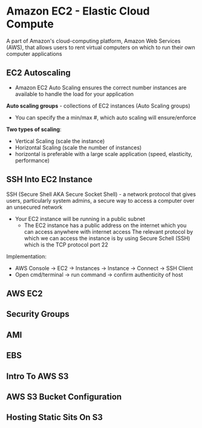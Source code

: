 # Amazon EC2 - Elastic Cloud Compute
A part of Amazon's cloud-computing platform, Amazon Web Services (AWS), that allows users to rent virtual computers on which to run their own computer applications

## EC2 Autoscaling
- Amazon EC2 Auto Scaling ensures the correct number instances are available to handle the load for your application

**Auto scaling groups** - collections of EC2 instances (Auto Scaling groups)
    
- You can specify the a min/max #, which auto scaling will ensure/enforce

**Two types of scaling**:
  - Vertical Scaling (scale the instance)
  - Horizontal Scaling (scale the number of instances)
  - horizontal is preferable with a large scale application (speed, elasticity, performance)

## SSH Into EC2 Instance
SSH (Secure Shell AKA Secure Socket Shell) - a network protocol that gives users, particularly system admins, a secure way to access a computer over an unsecured network
- Your EC2 instance will be running in a public subnet
  - The EC2 instance has a public address on the internet which you can access anywhere with internet access
The relevant protocol by which we can access the instance is by using Secure Schell (SSH) which is the TCP protocol port 22

Implementation:
  - AWS Console -> EC2 -> Instances -> Instance -> Connect -> SSH Client
  - Open cmd/terminal -> run command -> confirm authenticity of host

## AWS EC2

## Security Groups

## AMI

## EBS

## Intro To AWS S3

## AWS S3 Bucket Configuration

## Hosting Static Sits On S3
